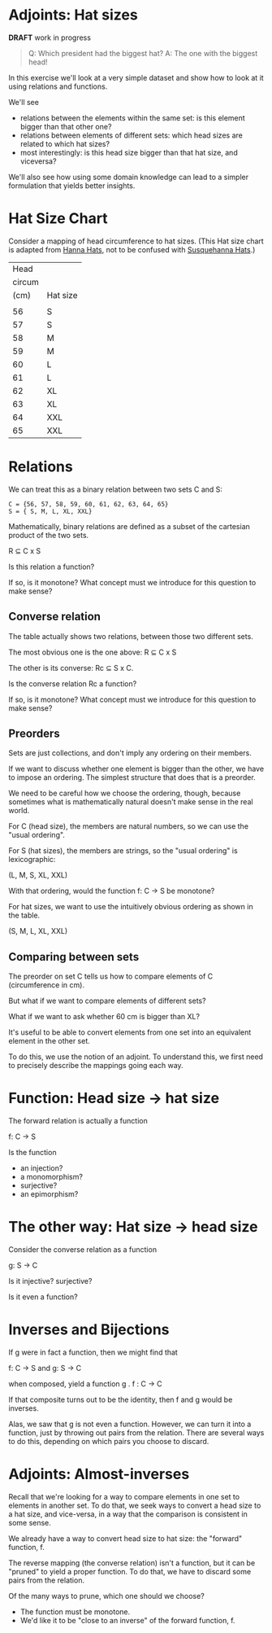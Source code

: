 # Adjoints: Hat sizes

**DRAFT** work in progress

> Q: Which president had the biggest hat? A: The one with the biggest head!

In this exercise we'll look at a very simple dataset and show how to look at it using relations and functions.

We'll see

- relations between the elements within the same set: is this element bigger than that other one?
- relations between elements of different sets: which head sizes are related to which hat sizes?
- most interestingly: is this head size bigger than that hat size, and viceversa?

We'll also see how using some domain knowledge can lead to a simpler formulation that yields better insights.

# Hat Size Chart

Consider a mapping of head circumference to hat sizes. (This Hat size chart is adapted from [Hanna Hats](https://hannahats.com/pages/size-charts), not to be confused with [Susquehanna Hats](https://www.youtube.com/watch?v=THZV5g1CNZM).)

|        |          |
|--------|----------|
| Head   |          |
| circum |          |
| \(cm\) | Hat size |
|        |          |
| 56     | S        |
| 57     | S        |
| 58     | M        |
| 59     | M        |
| 60     | L        |
| 61     | L        |
| 62     | XL       |
| 63     | XL       |
| 64     | XXL      |
| 65     | XXL      |

# Relations

We can treat this as a binary relation between two sets C and S:

    C = {56, 57, 58, 59, 60, 61, 62, 63, 64, 65}
    S = { S, M, L, XL, XXL}

Mathematically, binary relations are defined as a subset of the cartesian product of the two sets.

R ⊆ C x S

Is this relation a function?

If so, is it monotone? What concept must we introduce for this question to make sense?

## Converse relation

The table actually shows two relations, between those two different sets.

The most obvious one is the one above: R ⊆ C x S

The other is its converse: Rc ⊆ S x C.

Is the converse relation Rc a function?

If so, is it monotone? What concept must we introduce for this question to make sense?

## Preorders

Sets are just collections, and don't imply any ordering on their members.

If we want to discuss whether one element is bigger than the other, we have to impose an ordering. The simplest structure that does that is a preorder.

We need to be careful how we choose the ordering, though, because sometimes what is mathematically natural doesn't make sense in the real world.

For C (head size), the members are natural numbers, so we can use the "usual ordering".

For S (hat sizes), the members are strings, so the "usual ordering" is lexicographic:

(L, M, S, XL, XXL)

With that ordering, would the function f: C -\> S be monotone?

For hat sizes, we want to use the intuitively obvious ordering as shown in the table.

(S, M, L, XL, XXL)

## Comparing between sets

The preorder on set C tells us how to compare elements of C (circumference in cm).

But what if we want to compare elements of different sets?

What if we want to ask whether 60 cm is bigger than XL?

It's useful to be able to convert elements from one set into an equivalent element in the other set.

To do this, we use the notion of an adjoint. To understand this, we first need to precisely describe the mappings going each way.

# Function: Head size -\> hat size

The forward relation is actually a function

f: C -\> S

Is the function

- an injection?
- a monomorphism?
- surjective?
- an epimorphism?

# The other way: Hat size -\> head size

Consider the converse relation as a function

g: S -\> C

Is it injective? surjective?

Is it even a function?

# Inverses and Bijections

If g were in fact a function, then we might find that

f: C -\> S and g: S -\> C

when composed, yield a function g . f : C -\> C

If that composite turns out to be the identity, then f and g would be inverses.

Alas, we saw that g is not even a function. However, we can turn it into a function, just by throwing out pairs from the relation. There are several ways to do this, depending on which pairs you choose to discard.

# Adjoints: Almost-inverses

Recall that we're looking for a way to compare elements in one set to elements in another set. To do that, we seek ways to convert a head size to a hat size, and vice-versa, in a way that the comparison is consistent in some sense.

We already have a way to convert head size to hat size: the "forward" function, f.

The reverse mapping (the converse relation) isn't a function, but it can be "pruned" to yield a proper function. To do that, we have to discard some pairs from the relation.

Of the many ways to prune, which one should we choose?

- The function must be monotone.
- We'd like it to be "close to an inverse" of the forward function, f.
